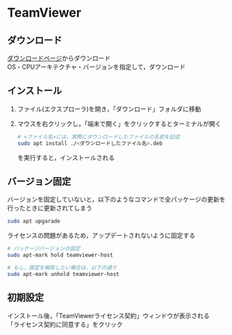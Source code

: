 # TeamViewer

## ダウンロード
[ダウンロードページ](https://www.teamviewer.com/ja/download/linux/)からダウンロード<br>
OS・CPUアーキテクチャ・バージョンを指定して，ダウンロード

## インストール
1. ファイル(エクスプローラ)を開き，「ダウンロード」フォルダに移動<br>

2. マウスを右クリックし，「端末で開く」をクリックするとターミナルが開く<br>

   ```bash
   # <ファイル名>には，実際にダウンロードしたファイルの名前を記述
   sudo apt install ./<ダウンロードしたファイル名>.deb
   ```
   を実行すると，インストールされる

## バージョン固定
バージョンを固定していないと，以下のようなコマンドで全パッケージの更新を行ったときに更新されてしまう<br>
```bash
sudo apt upgarade
```

ライセンスの問題があるため，アップデートされないように固定する<br>
```bash
# パッケージバージョンの固定
sudo apt-mark hold teamviewer-host

# もし，固定を解除したい場合は，以下の通り
sudo apt-mark unhold teamviewer-host
```

## 初期設定
インストール後，「TeamViewerライセンス契約」ウィンドウが表示される<br>
「ライセンス契約に同意する」をクリック
